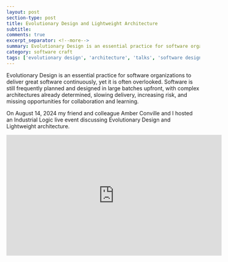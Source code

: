 ```yaml
---
layout: post
section-type: post
title: Evolutionary Design and Lightweight Architecture
subtitle: 
comments: true
excerpt_separator: <!--more-->
summary: Evolutionary Design is an essential practice for software organizations to deliver better software sooner, yet it is often overlooked. Software is still frequently planned and designed in large batches upfront, with complex architectures already determined, slowing delivery, increasing risk, and missing opportunities for collaboration and learning. 
category: software craft
tags: ['evolutionary design', 'architecture', 'talks', 'software design']
---
```


Evolutionary Design is an essential practice for software organizations to deliver great software continuously, yet it is often overlooked. Software is still frequently planned and designed in large batches upfront, with complex architectures already determined, slowing delivery, increasing risk, and missing opportunities for collaboration and learning. 
<!--more-->

On August 14, 2024 my friend and colleague Amber Conville and I hosted an Industrial Logic live event discussing Evolutionary Design and Lightweight architecture. 

<iframe width="560" height="315" src="https://www.youtube.com/embed/bNK67u13bKk?si=TfaOK9jFjjCWVjKE" title="YouTube video player" frameborder="0" allow="accelerometer; autoplay; clipboard-write; encrypted-media; gyroscope; picture-in-picture; web-share" referrerpolicy="strict-origin-when-cross-origin" allowfullscreen></iframe>

